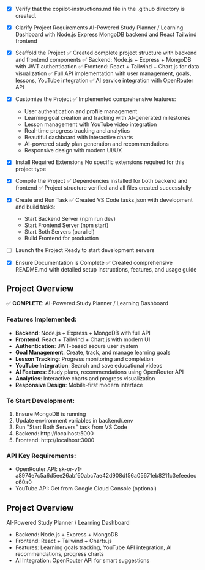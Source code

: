 <!-- Use this file to provide workspace-specific custom instructions to Copilot. For more details, visit https://code.visualstudio.com/docs/copilot/copilot-customization#_use-a-githubcopilotinstructionsmd-file -->
- [x] Verify that the copilot-instructions.md file in the .github directory is created.

- [x] Clarify Project Requirements
	AI-Powered Study Planner / Learning Dashboard with Node.js Express MongoDB backend and React Tailwind frontend

- [x] Scaffold the Project
	✅ Created complete project structure with backend and frontend components
	✅ Backend: Node.js + Express + MongoDB with JWT authentication
	✅ Frontend: React + Tailwind + Chart.js for data visualization
	✅ Full API implementation with user management, goals, lessons, YouTube integration
	✅ AI service integration with OpenRouter API

- [x] Customize the Project
	✅ Implemented comprehensive features:
	- User authentication and profile management
	- Learning goal creation and tracking with AI-generated milestones
	- Lesson management with YouTube video integration
	- Real-time progress tracking and analytics
	- Beautiful dashboard with interactive charts
	- AI-powered study plan generation and recommendations
	- Responsive design with modern UI/UX

- [x] Install Required Extensions
	No specific extensions required for this project type

- [x] Compile the Project
	✅ Dependencies installed for both backend and frontend
	✅ Project structure verified and all files created successfully

- [x] Create and Run Task
	✅ Created VS Code tasks.json with development and build tasks:
	- Start Backend Server (npm run dev)
	- Start Frontend Server (npm start)  
	- Start Both Servers (parallel)
	- Build Frontend for production

- [ ] Launch the Project
	Ready to start development servers

- [x] Ensure Documentation is Complete
	✅ Created comprehensive README.md with detailed setup instructions, features, and usage guide

## Project Overview
✅ **COMPLETE**: AI-Powered Study Planner / Learning Dashboard

### Features Implemented:
- **Backend**: Node.js + Express + MongoDB with full API
- **Frontend**: React + Tailwind + Chart.js with modern UI
- **Authentication**: JWT-based secure user system
- **Goal Management**: Create, track, and manage learning goals
- **Lesson Tracking**: Progress monitoring and completion
- **YouTube Integration**: Search and save educational videos
- **AI Features**: Study plans, recommendations using OpenRouter API
- **Analytics**: Interactive charts and progress visualization
- **Responsive Design**: Mobile-first modern interface

### To Start Development:
1. Ensure MongoDB is running
2. Update environment variables in backend/.env
3. Run "Start Both Servers" task from VS Code
4. Backend: http://localhost:5000
5. Frontend: http://localhost:3000

### API Key Requirements:
- OpenRouter API: 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
- YouTube API: Get from Google Cloud Console (optional)

## Project Overview
AI-Powered Study Planner / Learning Dashboard
- Backend: Node.js + Express + MongoDB
- Frontend: React + Tailwind + Charts.js
- Features: Learning goals tracking, YouTube API integration, AI recommendations, progress charts
- AI Integration: OpenRouter API for smart suggestions
